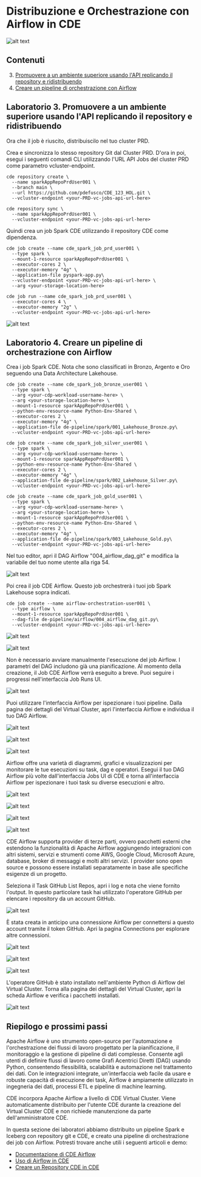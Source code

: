 # Distribuzione e Orchestrazione con Airflow in CDE

![alt text](../../img/cicd-deployment.png)

## Contenuti

3. [Promuovere a un ambiente superiore usando l'API replicando il repository e ridistribuendo](https://github.com/pdefusco/CDE_123_HOL/blob/main/step_by_step_guides/english/03-deployment.md#lab-3-promote-to-higher-env-using-api-by-replicating-repo-and-redeploy)
4. [Creare un pipeline di orchestrazione con Airflow](https://github.com/pdefusco/CDE_123_HOL/blob/main/step_by_step_guides/english/03-deployment.md#lab-4-build-orchestration-pipeline-with-airflow)

## Laboratorio 3. Promuovere a un ambiente superiore usando l'API replicando il repository e ridistribuendo

Ora che il job è riuscito, distribuiscilo nel tuo cluster PRD.

Crea e sincronizza lo stesso repository Git dal Cluster PRD. D'ora in poi, esegui i seguenti comandi CLI utilizzando l'URL API Jobs del cluster PRD come parametro vcluster-endpoint.

```
cde repository create \
  --name sparkAppRepoPrdUser001 \
  --branch main \
  --url https://github.com/pdefusco/CDE_123_HOL.git \
  --vcluster-endpoint <your-PRD-vc-jobs-api-url-here>
```

```
cde repository sync \
  --name sparkAppRepoPrdUser001 \
  --vcluster-endpoint <your-PRD-vc-jobs-api-url-here>
```

Quindi crea un job Spark CDE utilizzando il repository CDE come dipendenza.

```
cde job create --name cde_spark_job_prd_user001 \
  --type spark \
  --mount-1-resource sparkAppRepoPrdUser001 \
  --executor-cores 2 \
  --executor-memory "4g" \
  --application-file pyspark-app.py\
  --vcluster-endpoint <your-PRD-vc-jobs-api-url-here> \
  --arg <your-storage-location-here>
```

```
cde job run --name cde_spark_job_prd_user001 \
  --executor-cores 4 \
  --executor-memory "2g" \
  --vcluster-endpoint <your-PRD-vc-jobs-api-url-here>
```

![alt text](../../img/move-job.png)

## Laboratorio 4. Creare un pipeline di orchestrazione con Airflow

Crea i job Spark CDE. Nota che sono classificati in Bronzo, Argento e Oro seguendo una Data Architecture Lakehouse.

```
cde job create --name cde_spark_job_bronze_user001 \
  --type spark \
  --arg <your-cdp-workload-username-here> \
  --arg <your-storage-location-here> \
  --mount-1-resource sparkAppRepoPrdUser001 \
  --python-env-resource-name Python-Env-Shared \
  --executor-cores 2 \
  --executor-memory "4g" \
  --application-file de-pipeline/spark/001_Lakehouse_Bronze.py\
  --vcluster-endpoint <your-PRD-vc-jobs-api-url-here>
```

```
cde job create --name cde_spark_job_silver_user001 \
  --type spark \
  --arg <your-cdp-workload-username-here> \
  --mount-1-resource sparkAppRepoPrdUser001 \
  --python-env-resource-name Python-Env-Shared \
  --executor-cores 2 \
  --executor-memory "4g" \
  --application-file de-pipeline/spark/002_Lakehouse_Silver.py\
  --vcluster-endpoint <your-PRD-vc-jobs-api-url-here>
```

```
cde job create --name cde_spark_job_gold_user001 \
  --type spark \
  --arg <your-cdp-workload-username-here> \
  --arg <your-storage-location-here> \
  --mount-1-resource sparkAppRepoPrdUser001 \
  --python-env-resource-name Python-Env-Shared \
  --executor-cores 2 \
  --executor-memory "4g" \
  --application-file de-pipeline/spark/003_Lakehouse_Gold.py\
  --vcluster-endpoint <your-PRD-vc-jobs-api-url-here>
```

Nel tuo editor, apri il DAG Airflow "004_airflow_dag_git" e modifica la variabile del tuo nome utente alla riga 54.

![alt text](../../img/username-dag.png)

Poi crea il job CDE Airflow. Questo job orchestrerà i tuoi job Spark Lakehouse sopra indicati.

```
cde job create --name airflow-orchestration-user001 \
  --type airflow \
  --mount-1-resource sparkAppRepoPrdUser001 \
  --dag-file de-pipeline/airflow/004_airflow_dag_git.py\
  --vcluster-endpoint <your-PRD-vc-jobs-api-url-here>
```

![alt text](../../img/jobs-cde.png)

![alt text](../../img/jobs-in-ui.png)

Non è necessario avviare manualmente l'esecuzione del job Airflow. I parametri del DAG includono già una pianificazione. Al momento della creazione, il Job CDE Airflow verrà eseguito a breve. Puoi seguire i progressi nell'interfaccia Job Runs UI.

![alt text](../../img/jobs-completed.png)

Puoi utilizzare l'interfaccia Airflow per ispezionare i tuoi pipeline. Dalla pagina dei dettagli del Virtual Cluster, apri l'interfaccia Airflow e individua il tuo DAG Airflow.

![alt text](../../img/vcdetails.png)

![alt text](../../img/open-your-dag.png)

![alt text](../../img/dag-runs-page.png)

Airflow offre una varietà di diagrammi, grafici e visualizzazioni per monitorare le tue esecuzioni su task, dag e operatori. Esegui il tuo DAG Airflow più volte dall'interfaccia Jobs UI di CDE e torna all'interfaccia Airflow per ispezionare i tuoi task su diverse esecuzioni e altro.

![alt text](../../img/trigger-dag.png)

![alt text](../../img/airflow-details.png)

![alt text](../../img/airflow-graphs.png)

![alt text](../../img/airflow-task-compare.png)

CDE Airflow supporta provider di terze parti, ovvero pacchetti esterni che estendono la funzionalità di Apache Airflow aggiungendo integrazioni con altri sistemi, servizi e strumenti come AWS, Google Cloud, Microsoft Azure, database, broker di messaggi e molti altri servizi. I provider sono open source e possono essere installati separatamente in base alle specifiche esigenze di un progetto.

Seleziona il Task GitHub List Repos, apri i log e nota che viene fornito l'output. In questo particolare task hai utilizzato l'operatore GitHub per elencare i repository da un account GitHub.

![alt text](../../img/airflow-github-list-repos.png)

È stata creata in anticipo una connessione Airflow per connettersi a questo account tramite il token GitHub. Apri la pagina Connections per esplorare altre connessioni.

![alt text](../../img/airflow-connections.png)

![alt text](../../img/airflow-connections-2.png)

![alt text](../../img/airflow-connections-3.png)

L'operatore GitHub è stato installato nell'ambiente Python di Airflow del Virtual Cluster. Torna alla pagina dei dettagli del Virtual Cluster, apri la scheda Airflow e verifica i pacchetti installati.

![alt text](../../img/airflow-installed-packages.png)

## Riepilogo e prossimi passi

Apache Airflow è uno strumento open-source per l'automazione e l'orchestrazione dei flussi di lavoro progettato per la pianificazione, il monitoraggio e la gestione di pipeline di dati complesse. Consente agli utenti di definire flussi di lavoro come Grafi Acentrici Diretti (DAG) usando Python, consentendo flessibilità, scalabilità e automazione nel trattamento dei dati. Con le integrazioni integrate, un'interfaccia web facile da usare e robuste capacità di esecuzione dei task, Airflow è ampiamente utilizzato in ingegneria dei dati, processi ETL e pipeline di machine learning.

CDE incorpora Apache Airflow a livello di CDE Virtual Cluster. Viene automaticamente distribuito per l'utente CDE durante la creazione del Virtual Cluster CDE e non richiede manutenzione da parte dell'amministratore CDE.

In questa sezione dei laboratori abbiamo distribuito un pipeline Spark e Iceberg con repository git e CDE, e creato una pipeline di orchestrazione dei job con Airflow. Potresti trovare anche utili i seguenti articoli e demo:

* [Documentazione di CDE Airflow](https://docs.cloudera.com/cdp-private-cloud-upgrade/latest/cdppvc-data-migration-spark/topics/cdp-migration-spark-cde-airflow-overview.html)
* [Uso di Airflow in CDE](https://docs.cloudera.com/cdp-private-cloud-upgrade/latest/cdppvc-data-migration-spark/topics/cdp-migration-spark-cde-using-airflow.html)
* [Creare un Repository CDE in CDE](https://docs.cloudera.com/data-engineering/1.5.4/manage-jobs/topics/cde-git-repo.html)
